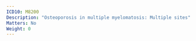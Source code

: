 ```yaml
---
ICD10: M8200
Description: "Osteoporosis in multiple myelomatosis: Multiple sites"
Matters: No
Weight: 0
---
```


